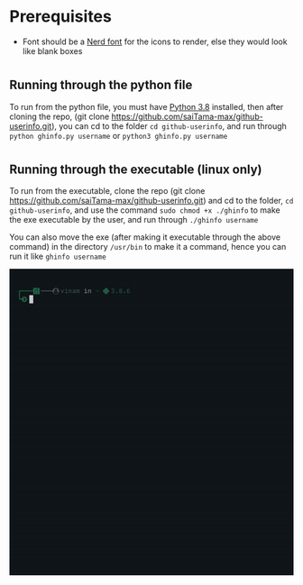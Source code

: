 # Prerequisites
- Font should be a [Nerd font](https://www.nerdfonts.com/) for the icons to render, else they would look like blank boxes
# 
# 


## Running through the python file
To run from the python file, you must have [Python 3.8](https://www.python.org/downloads/) installed, then after cloning the repo, (git clone https://github.com/saiTama-max/github-userinfo.git),
you can cd to the folder `cd github-userinfo`, and run through `python ghinfo.py username` or `python3 ghinfo.py username`
# 

## Running through the executable (linux only)
To run from the executable, clone the repo (git clone https://github.com/saiTama-max/github-userinfo.git) and cd to the folder, `cd github-userinfo`,
and use the command `sudo chmod +x ./ghinfo` to make the exe executable by the user, and run through `./ghinfo username`

You can also move the exe (after making it executable through the above command) in the directory `/usr/bin` to make it a command, hence you can run it like `ghinfo username`

![](preview_.gif)
